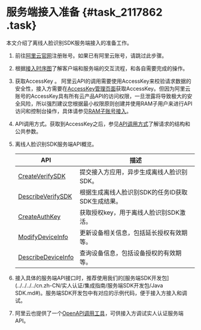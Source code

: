 # 服务端接入准备 {#task_2117862 .task}

本文介绍了离线人脸识别SDK服务端接入的准备工作。

1.  前往[阿里云官网](https://www.aliyun.com/)注册账号。如果已有阿里云账号，请跳过此步骤。
2.  根据[接入时序图](cn.zh-CN/离线人脸识别SDK/接入指南/接入时序图.md#)了解客户端和服务端的交互流程，和各自需要完成的操作。
3.  获取AccessKey 。 阿里云API的调用需要使用AccessKey来校验请求数据的安全性，接入方需要在[AccessKey管理页面](https://ak-console.aliyun.com/#/accesskey)获取AccessKey。但因为阿里云账号的AccessKey具有所有云产品API的访问权限，一旦泄露将导致极大的安全风险，所以强烈建议您根据最小权限原则创建并使用RAM子用户来进行API访问和控制台操作，具体请参见[RAM子账号接入](../../../../cn.zh-CN/实人认证/集成指南/服务端接入/RAM子账号接入.md#)。
4.  API调用方式。获取到AccessKey之后，参见[API调用方式](../../../../cn.zh-CN/实人认证/集成指南/服务端接入/API调用方式.md#)了解请求的结构和公共参数。
5.  离线人脸识别SDK服务端API概览。 

    |API|描述|
    |---|--|
    |[CreateVerifySDK](cn.zh-CN/离线人脸识别SDK/接入指南/服务端接入/下载离线人脸识别SDK.md#section_41q_0tt_qhu)|提交接入方应用，异步生成离线人脸识别SDK。|
    |[DescribeVerifySDK](cn.zh-CN/离线人脸识别SDK/接入指南/服务端接入/下载离线人脸识别SDK.md#section_iii_dth_ry7)|根据生成离线人脸识别SDK的任务ID获取SDK生成结果。|
    |[CreateAuthKey](cn.zh-CN/离线人脸识别SDK/接入指南/服务端接入/申请授权key.md#)|获取授权key，用于离线人脸识别SDK激活。|
    |[ModifyDeviceInfo](cn.zh-CN/离线人脸识别SDK/接入指南/服务端接入/更新设备信息.md#)|更新设备相关信息，包括延长授权有效期等。|
    |[DescribeDeviceInfo](cn.zh-CN/离线人脸识别SDK/接入指南/服务端接入/查询设备信息.md#)|查询设备信息，包括设备授权的有效期等。|

6.  接入具体的服务端API接口时，推荐使用我们的[服务端SDK开发包](../../../../cn.zh-CN/实人认证/集成指南/服务端SDK开发包/Java SDK.md#)。服务端SDK开发包中有对应的示例代码，便于接入方接入和调试。
7.  阿里云也提供了一个[OpenAPI调用工具](https://api.aliyun.com/new#/?product=Cloudauth)，可供接入方调试实人认证服务端API。

